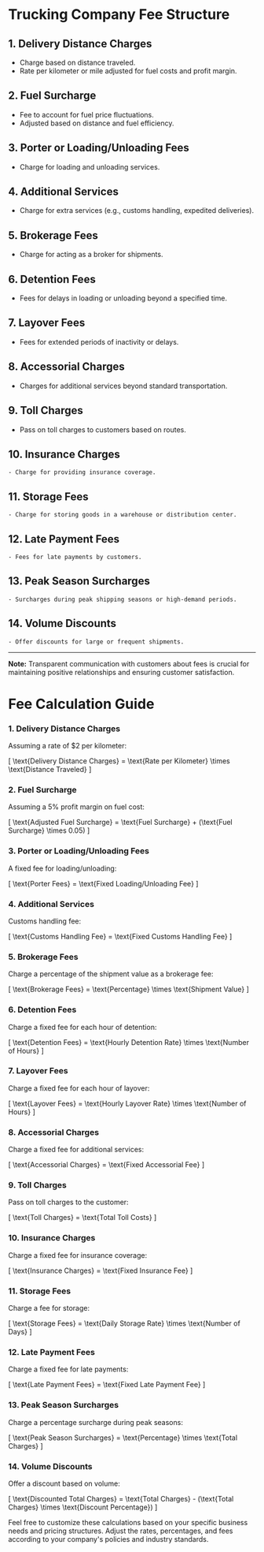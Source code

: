 # Trucking Company Fee Structure

## 1. Delivery Distance Charges
   - Charge based on distance traveled.
   - Rate per kilometer or mile adjusted for fuel costs and profit margin.

## 2. Fuel Surcharge
   - Fee to account for fuel price fluctuations.
   - Adjusted based on distance and fuel efficiency.

## 3. Porter or Loading/Unloading Fees
   - Charge for loading and unloading services.

## 4. Additional Services
   - Charge for extra services (e.g., customs handling, expedited deliveries).

## 5. Brokerage Fees
   - Charge for acting as a broker for shipments.

## 6. Detention Fees
   - Fees for delays in loading or unloading beyond a specified time.

## 7. Layover Fees
   - Fees for extended periods of inactivity or delays.

## 8. Accessorial Charges
   - Charges for additional services beyond standard transportation.

## 9. Toll Charges
   - Pass on toll charges to customers based on routes.

## 10. Insurance Charges
    - Charge for providing insurance coverage.

## 11. Storage Fees
    - Charge for storing goods in a warehouse or distribution center.

## 12. Late Payment Fees
    - Fees for late payments by customers.

## 13. Peak Season Surcharges
    - Surcharges during peak shipping seasons or high-demand periods.

## 14. Volume Discounts
    - Offer discounts for large or frequent shipments.

---

**Note:** Transparent communication with customers about fees is crucial for maintaining positive relationships and ensuring customer satisfaction.

# Fee Calculation Guide

### 1. Delivery Distance Charges

Assuming a rate of $2 per kilometer:

\[ \text{Delivery Distance Charges} = \text{Rate per Kilometer} \times \text{Distance Traveled} \]

### 2. Fuel Surcharge

Assuming a 5% profit margin on fuel cost:

\[ \text{Adjusted Fuel Surcharge} = \text{Fuel Surcharge} + (\text{Fuel Surcharge} \times 0.05) \]

### 3. Porter or Loading/Unloading Fees

A fixed fee for loading/unloading:

\[ \text{Porter Fees} = \text{Fixed Loading/Unloading Fee} \]

### 4. Additional Services

Customs handling fee:

\[ \text{Customs Handling Fee} = \text{Fixed Customs Handling Fee} \]

### 5. Brokerage Fees

Charge a percentage of the shipment value as a brokerage fee:

\[ \text{Brokerage Fees} = \text{Percentage} \times \text{Shipment Value} \]

### 6. Detention Fees

Charge a fixed fee for each hour of detention:

\[ \text{Detention Fees} = \text{Hourly Detention Rate} \times \text{Number of Hours} \]

### 7. Layover Fees

Charge a fixed fee for each hour of layover:

\[ \text{Layover Fees} = \text{Hourly Layover Rate} \times \text{Number of Hours} \]

### 8. Accessorial Charges

Charge a fixed fee for additional services:

\[ \text{Accessorial Charges} = \text{Fixed Accessorial Fee} \]

### 9. Toll Charges

Pass on toll charges to the customer:

\[ \text{Toll Charges} = \text{Total Toll Costs} \]

### 10. Insurance Charges

Charge a fixed fee for insurance coverage:

\[ \text{Insurance Charges} = \text{Fixed Insurance Fee} \]

### 11. Storage Fees

Charge a fee for storage:

\[ \text{Storage Fees} = \text{Daily Storage Rate} \times \text{Number of Days} \]

### 12. Late Payment Fees

Charge a fixed fee for late payments:

\[ \text{Late Payment Fees} = \text{Fixed Late Payment Fee} \]

### 13. Peak Season Surcharges

Charge a percentage surcharge during peak seasons:

\[ \text{Peak Season Surcharges} = \text{Percentage} \times \text{Total Charges} \]

### 14. Volume Discounts

Offer a discount based on volume:

\[ \text{Discounted Total Charges} = \text{Total Charges} - (\text{Total Charges} \times \text{Discount Percentage}) \]

Feel free to customize these calculations based on your specific business needs and pricing structures. Adjust the rates, percentages, and fees according to your company's policies and industry standards.

